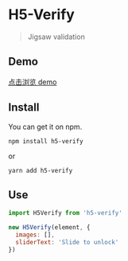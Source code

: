 # H5-Verify

> Jigsaw validation

## Demo
[点击浏览 demo](https://xiaolin1995.github.io/h5-verify/dist/index.html)


## Install

You can get it on npm.

```
npm install h5-verify
```
or

```
yarn add h5-verify
```

## Use

```js
import H5Verify from 'h5-verify'

new H5Verify(element, {
  images: [],
  sliderText: 'Slide to unlock'
})
```


